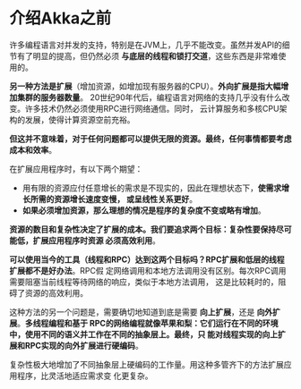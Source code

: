 介绍Akka之前
===================================================================================
许多编程语言对并发的支持，特别是在JVM上，几乎不能改变。虽然并发API的细节有了明显的提高，但仍然必须
**与底层的线程和锁打交道**，这些东西是非常难使用的。

**另一种方法是扩展**（增加资源，如增加现有服务器的CPU）。**外向扩展是指大幅增加集群的服务器数量**。
20世纪90年代后，编程语言对网络的支持几乎没有什么改变。许多技术仍然必须使用RPC进行网络通信。同时，
云计算服务和多核CPU架构的发展，使得计算资源空前充𥙿。

**但这并不意味着，对于任何问题都可以提供无限的资源。最终，任何事情都要考虑成本和效率**。

在扩展应用程序时，有以下两个期望：
+ 用有限的资源应付任意增长的需求是不现实的，因此在理想状态下，**使需求增长所需的资源增长速度变慢，
或呈线性关系更好**。
+ **如果必须增加资源，那么理想的情况是程序的复杂度不变或略有增加**。

**资源的数目和复杂性决定了扩展的成本。我们要追求两个目标：复杂性要保持尽可能低，扩展应用程序时资源
必须高效利用**。

**可以使用当今的工具（线程和RPC）达到这两个目标吗？RPC扩展和低层的线程扩展都不是好办法**。RPC假
定网络调用和本地方法调用没有区别。每次RPC调用需要阻塞当前线程等待网络的响应，类似于本地方法调用，
这是比较耗时的，阻碍了资源的高效利用。

这种方法的另一个问题是，需要确切地知道到底是需要 **向上扩展**，还是 **向外扩展**。**多线程编程和基于
RPC的网络编程就像苹果和梨：它们运行在不同的环境中，使用不同的语义并工作在不同的抽象层上。最终，只
能对线程实现的向上扩展和RPC实现的向外扩展进行硬编码**。

复杂性极大地增加了不同抽象层上硬编码的工作量。用这种多管齐下的方法扩展应用程序，比灵活地适应需求变
化更复杂。



